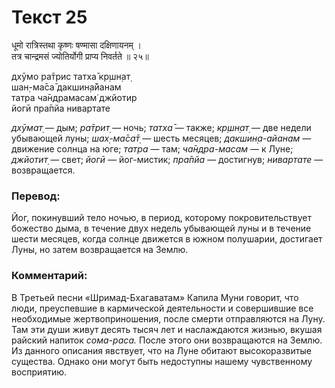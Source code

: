 # Текст 25

धूमो रात्रिस्तथा कृष्णः षण्मासा दक्षिणायनम् ।  
तत्र चान्द्रमसं ज्योतिर्योगी प्राप्य निवर्तते ॥ २५॥

дхӯмо ра̄трис татха̄ кр̣шн̣ат̣  
шан̣-ма̄са̄ дакшин̣а̄йанам  
татра ча̄ндрамасам̇ джйотир  
йогӣ пра̄пйа нивартате

_дхӯмат̣_ — дым; _ра̄трит̣_ — ночь; _татха̄_ — также; _кр̣шн̣ат̣_ — две недели убывающей луны; _шах̣-ма̄са̄т̣_ — шесть месяцев; _дакшин̣а-айанам_ — движение солнца на юге; _татра_ — там; _ча̄ндра-масам_ — к Луне; _джйотит̣_ — свет; _йогӣ_ — йог-мистик; _пра̄пйа_ — достигнув; _нивартате_ — возвращается.

### Перевод:

Йог, покинувший тело ночью, в период, которому покровительствует божество дыма, в течение двух недель убывающей луны и в течение шести месяцев, когда солнце движется в южном полушарии, достигает Луны, но затем возвращается на Землю.

### Комментарий:

В Третьей песни «Шримад-Бхагаватам» Капила Муни говорит, что люди, преуспевшие в кармической деятельности и совершившие все необходимые жертвоприношения, после смерти отправляются на Луну. Там эти души живут десять тысяч лет и наслаждаются жизнью, вкушая райский напиток _сома-раса._ После этого они возвращаются на Землю. Из данного описания явствует, что на Луне обитают высокоразвитые существа. Однако они могут быть недоступны нашему чувственному восприятию.